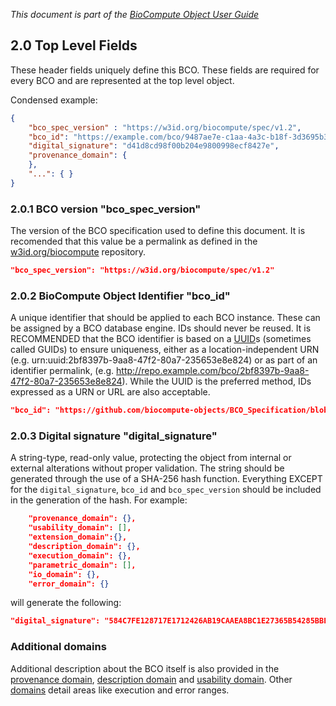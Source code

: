 _This document is part of the [BioCompute Object User Guide](user_guide.md)_

## 2.0 Top Level Fields

These header fields uniquely define this BCO. These fields are required for every BCO and are represented at the top level object.

Condensed example:

```json
{
    "bco_spec_version" : "https://w3id.org/biocompute/spec/v1.2",
    "bco_id": "https://example.com/bco/9487ae7e-c1aa-4a3c-b18f-3d3695b33ace",
    "digital_signature": "d41d8cd98f00b204e9800998ecf8427e",    
    "provenance_domain": {
    },
    "...": { }
}
```

### 2.0.1 BCO version "bco_spec_version"

The version of the BCO specification used to define this document. It is recomended that this value be a permalink as defined in the [w3id.org/biocompute](https://github.com/perma-id/w3id.org/tree/master/biocompute) repository. 

```json
"bco_spec_version": "https://w3id.org/biocompute/spec/v1.2" 
```

### 2.0.2 BioCompute Object Identifier "bco_id"

A unique identifier that should be applied to each BCO instance. These can be assigned by a BCO database engine. IDs should never be reused. It is RECOMMENDED that the BCO identifier is based on a [UUID](https://tools.ietf.org/html/rfc4122)s (sometimes called GUIDs) to ensure uniqueness, either as a location-independent URN (e.g. urn:uuid:2bf8397b-9aa8-47f2-80a7-235653e8e824) or as part of an identifier permalink, (e.g. http://repo.example.com/bco/2bf8397b-9aa8-47f2-80a7-235653e8e824). While the UUID is the preferred method, IDs expressed as a URN or URL are also acceptable.

```json
"bco_id": "https://github.com/biocompute-objects/BCO_Specification/blob/master/HCV1a.json"
```

### 2.0.3 Digital signature "digital_signature"

A string-type, read-only value, protecting the object from internal or external alterations without proper validation. The string should be generated through the use of a SHA-256 hash function. Everything EXCEPT for the `digital_signature`, `bco_id` and `bco_spec_version` should be included in the generation of the hash. For example:

```json
    "provenance_domain": {},
    "usability_domain": [],
    "extension_domain":{},
    "description_domain": {},
    "execution_domain": {}, 
    "parametric_domain": [], 
    "io_domain": {},
    "error_domain": {}
```
will generate the following:

```json
"digital_signature": "584C7FE128717E1712426AB19CAAEA8BC1E27365B54285BBEA1221284C7D3A48"
```

### Additional domains

Additional description about the BCO itself is also provided in the [provenance domain](provenance-domain.md), [description domain](description-domain.md) and [usability domain](usability-domain.md). Other [domains](bco-domains.md) detail areas like execution and error ranges.


